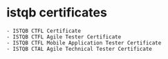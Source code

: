 # istqb certificates
```
- ISTQB CTFL Certificate
- ISTQB CTFL Agile Tester Certificate
- ISTQB CTFL Mobile Application Tester Certificate
- ISTQB CTAL Agile Technical Tester Certificate
```
